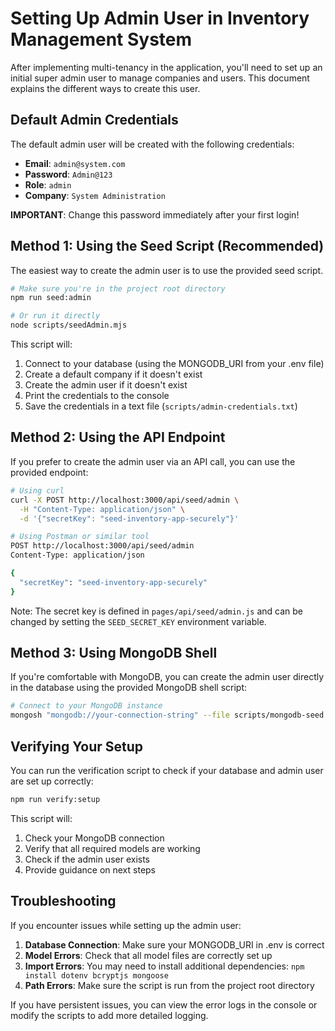 # Setting Up Admin User in Inventory Management System

After implementing multi-tenancy in the application, you'll need to set up an initial super admin user to manage companies and users. This document explains the different ways to create this user.

## Default Admin Credentials

The default admin user will be created with the following credentials:

- **Email**: `admin@system.com`
- **Password**: `Admin@123` 
- **Role**: `admin`
- **Company**: `System Administration`

**IMPORTANT**: Change this password immediately after your first login!

## Method 1: Using the Seed Script (Recommended)

The easiest way to create the admin user is to use the provided seed script.

```bash
# Make sure you're in the project root directory
npm run seed:admin

# Or run it directly
node scripts/seedAdmin.mjs
```

This script will:
1. Connect to your database (using the MONGODB_URI from your .env file)
2. Create a default company if it doesn't exist
3. Create the admin user if it doesn't exist
4. Print the credentials to the console
5. Save the credentials in a text file (`scripts/admin-credentials.txt`)

## Method 2: Using the API Endpoint

If you prefer to create the admin user via an API call, you can use the provided endpoint:

```bash
# Using curl
curl -X POST http://localhost:3000/api/seed/admin \
  -H "Content-Type: application/json" \
  -d '{"secretKey": "seed-inventory-app-securely"}'

# Using Postman or similar tool
POST http://localhost:3000/api/seed/admin
Content-Type: application/json

{
  "secretKey": "seed-inventory-app-securely"
}
```

Note: The secret key is defined in `pages/api/seed/admin.js` and can be changed by setting the `SEED_SECRET_KEY` environment variable.

## Method 3: Using MongoDB Shell

If you're comfortable with MongoDB, you can create the admin user directly in the database using the provided MongoDB shell script:

```bash
# Connect to your MongoDB instance
mongosh "mongodb://your-connection-string" --file scripts/mongodb-seed.js
```

## Verifying Your Setup

You can run the verification script to check if your database and admin user are set up correctly:

```bash
npm run verify:setup
```

This script will:
1. Check your MongoDB connection
2. Verify that all required models are working
3. Check if the admin user exists
4. Provide guidance on next steps

## Troubleshooting

If you encounter issues while setting up the admin user:

1. **Database Connection**: Make sure your MONGODB_URI in .env is correct
2. **Model Errors**: Check that all model files are correctly set up
3. **Import Errors**: You may need to install additional dependencies: `npm install dotenv bcryptjs mongoose`
4. **Path Errors**: Make sure the script is run from the project root directory

If you have persistent issues, you can view the error logs in the console or modify the scripts to add more detailed logging. 